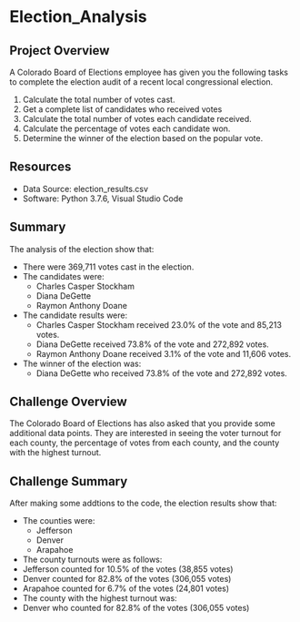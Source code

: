 # Election_Analysis

## Project Overview
A Colorado Board of Elections employee has given you the following tasks to complete the election audit of a recent local congressional election.

1. Calculate the total number of votes cast.
2. Get a complete list of candidates who received votes
3. Calculate the total number of votes each candidate received.
4. Calculate the percentage of votes each candidate won.
5. Determine the winner of the election based on the popular vote.

## Resources
- Data Source: election_results.csv
- Software: Python 3.7.6, Visual Studio Code

## Summary
The analysis of the election show that:
- There were 369,711 votes cast in the election.
- The candidates were:
  - Charles Casper Stockham
  - Diana DeGette
  - Raymon Anthony Doane
 - The candidate results were:
   - Charles Casper Stockham received 23.0% of the vote and 85,213 votes.
   - Diana DeGette received 73.8% of the vote and 272,892 votes.
   - Raymon Anthony Doane received 3.1% of the vote and 11,606 votes.
 - The winner of the election was:
   - Diana DeGette who received 73.8% of the vote and 272,892 votes.
  
  ## Challenge Overview
  The Colorado Board of Elections has also asked that you provide some additional data points. They are interested in seeing the voter turnout for each county, the percentage of votes from each county, and the county with the highest turnout. 
  
  ## Challenge Summary
  After making some addtions to the code, the election results show that:
  - The counties were:
    - Jefferson
    - Denver
    - Arapahoe
 - The county turnouts were as follows:
  - Jefferson counted for 10.5% of the votes (38,855 votes)
  - Denver counted for 82.8% of the votes (306,055 votes)
  - Arapahoe counted for 6.7% of the votes (24,801 votes)
 - The county with the highest turnout was:
  - Denver who counted for 82.8% of the votes (306,055 votes)
